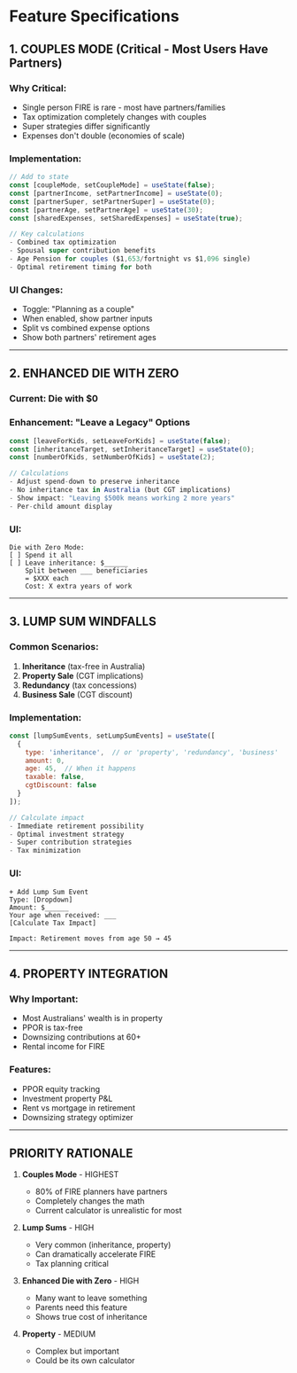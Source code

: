 # Feature Specifications

## 1. COUPLES MODE (Critical - Most Users Have Partners)

### Why Critical:
- Single person FIRE is rare - most have partners/families
- Tax optimization completely changes with couples
- Super strategies differ significantly
- Expenses don't double (economies of scale)

### Implementation:
```javascript
// Add to state
const [coupleMode, setCoupleMode] = useState(false);
const [partnerIncome, setPartnerIncome] = useState(0);
const [partnerSuper, setPartnerSuper] = useState(0);
const [partnerAge, setPartnerAge] = useState(30);
const [sharedExpenses, setSharedExpenses] = useState(true);

// Key calculations
- Combined tax optimization
- Spousal super contribution benefits
- Age Pension for couples ($1,653/fortnight vs $1,096 single)
- Optimal retirement timing for both
```

### UI Changes:
- Toggle: "Planning as a couple"
- When enabled, show partner inputs
- Split vs combined expense options
- Show both partners' retirement ages

---

## 2. ENHANCED DIE WITH ZERO

### Current: Die with $0
### Enhancement: "Leave a Legacy" Options

```javascript
const [leaveForKids, setLeaveForKids] = useState(false);
const [inheritanceTarget, setInheritanceTarget] = useState(0);
const [numberOfKids, setNumberOfKids] = useState(2);

// Calculations
- Adjust spend-down to preserve inheritance
- No inheritance tax in Australia (but CGT implications)
- Show impact: "Leaving $500k means working 2 more years"
- Per-child amount display
```

### UI:
```
Die with Zero Mode:
[ ] Spend it all
[ ] Leave inheritance: $______
    Split between ___ beneficiaries
    = $XXX each
    Cost: X extra years of work
```

---

## 3. LUMP SUM WINDFALLS

### Common Scenarios:
1. **Inheritance** (tax-free in Australia)
2. **Property Sale** (CGT implications)
3. **Redundancy** (tax concessions)
4. **Business Sale** (CGT discount)

### Implementation:
```javascript
const [lumpSumEvents, setLumpSumEvents] = useState([
  {
    type: 'inheritance',  // or 'property', 'redundancy', 'business'
    amount: 0,
    age: 45,  // When it happens
    taxable: false,
    cgtDiscount: false
  }
]);

// Calculate impact
- Immediate retirement possibility
- Optimal investment strategy
- Super contribution strategies
- Tax minimization
```

### UI:
```
+ Add Lump Sum Event
Type: [Dropdown]
Amount: $______
Your age when received: ___
[Calculate Tax Impact]

Impact: Retirement moves from age 50 → 45
```

---

## 4. PROPERTY INTEGRATION

### Why Important:
- Most Australians' wealth is in property
- PPOR is tax-free
- Downsizing contributions at 60+
- Rental income for FIRE

### Features:
- PPOR equity tracking
- Investment property P&L
- Rent vs mortgage in retirement
- Downsizing strategy optimizer

---

## PRIORITY RATIONALE

1. **Couples Mode** - HIGHEST
   - 80% of FIRE planners have partners
   - Completely changes the math
   - Current calculator is unrealistic for most

2. **Lump Sums** - HIGH
   - Very common (inheritance, property)
   - Can dramatically accelerate FIRE
   - Tax planning critical

3. **Enhanced Die with Zero** - HIGH
   - Many want to leave something
   - Parents need this feature
   - Shows true cost of inheritance

4. **Property** - MEDIUM
   - Complex but important
   - Could be its own calculator